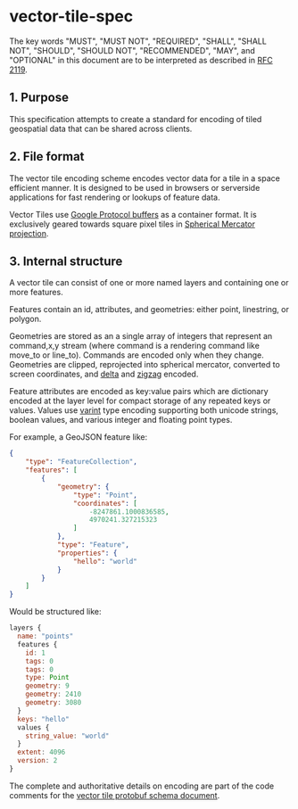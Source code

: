 # vector-tile-spec

The key words "MUST", "MUST NOT", "REQUIRED", "SHALL", "SHALL NOT",
"SHOULD", "SHOULD NOT", "RECOMMENDED", "MAY", and "OPTIONAL" in
this document are to be interpreted as described in [RFC 2119](https://www.ietf.org/rfc/rfc2119.txt).

## 1. Purpose

This specification attempts to create a standard for encoding of tiled geospatial data that can be shared across clients.

## 2. File format

The vector tile encoding scheme encodes vector data for a tile in a space efficient manner. It is designed to be used in browsers or serverside applications for fast rendering or lookups of feature data.

Vector Tiles use [Google Protocol buffers](https://developers.google.com/protocol-buffers/) as a container format. It is exclusively geared towards square pixel tiles in [Spherical Mercator projection](http://wiki.openstreetmap.org/wiki/Mercator).

## 3. Internal structure

A vector tile can consist of one or more named layers and containing one or more features.

Features contain an id, attributes, and geometries: either point, linestring, or polygon.

Geometries are stored as an a single array of integers that represent an command,x,y stream (where command is a rendering command like move_to or line_to). Commands are encoded only when they change. Geometries are clipped, reprojected into spherical mercator, converted to screen coordinates, and [delta](http://en.wikipedia.org/wiki/Delta_encoding) and [zigzag](https://developers.google.com/protocol-buffers/docs/encoding#types) encoded.

Feature attributes are encoded as key:value pairs which are dictionary encoded at the layer level for compact storage of any repeated keys or values. Values use [varint](https://developers.google.com/protocol-buffers/docs/encoding#varints) type encoding supporting both unicode strings, boolean values, and various integer and floating point types.

For example, a GeoJSON feature like:

```json
{
    "type": "FeatureCollection", 
    "features": [
        {
            "geometry": {
                "type": "Point", 
                "coordinates": [
                    -8247861.1000836585, 
                    4970241.327215323
                ]
            }, 
            "type": "Feature", 
            "properties": {
                "hello": "world"
            }
        }
    ]
}
```

Would be structured like:

```js
layers {
  name: "points"
  features {
    id: 1
    tags: 0
    tags: 0
    type: Point
    geometry: 9
    geometry: 2410
    geometry: 3080
  }
  keys: "hello"
  values {
    string_value: "world"
  }
  extent: 4096
  version: 2
}
```

The complete and authoritative details on encoding are part of the code comments for the [vector tile protobuf schema document](vector_tile.proto).
